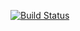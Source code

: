 [![Build Status](https://travis-ci.com/ptawuringa/bootcamp-terminal-tests.svg?branch=master)](https://travis-ci.com/ptawuringa/bootcamp-terminal-tests)